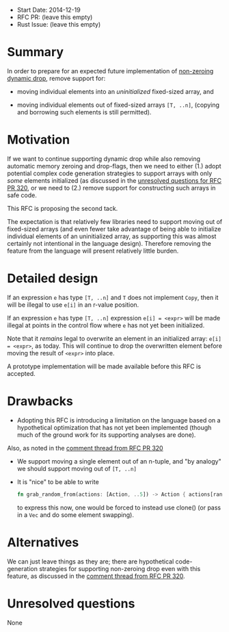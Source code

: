 - Start Date: 2014-12-19
- RFC PR: (leave this empty)
- Rust Issue: (leave this empty)

# Summary

In order to prepare for an expected future implementation of
[non-zeroing dynamic drop], remove support for:

* moving individual elements into an *uninitialized* fixed-sized array, and

* moving individual elements out of fixed-sized arrays `[T, ..n]`,
  (copying and borrowing such elements is still permitted).

[non-zeroing dynamic drop]: https://github.com/rust-lang/rfcs/pull/320

# Motivation

If we want to continue supporting dynamic drop while also removing
automatic memory zeroing and drop-flags, then we need to either (1.)
adopt potential complex code generation strategies to support arrays
with only *some* elements initialized (as discussed in the [unresolved
questions for RFC PR 320], or we need to (2.) remove support for
constructing such arrays in safe code.

[unresolved questions for RFC PR 320]: https://github.com/pnkfelix/rfcs/blob/6288739c584ee6830aa0f79f983c5e762269c562/active/0000-nonzeroing-dynamic-drop.md#how-to-handle-moves-out-of-arrayindex_expr

This RFC is proposing the second tack.

The expectation is that relatively few libraries need to support
moving out of fixed-sized arrays (and even fewer take advantage of
being able to initialize individual elements of an uninitialized
array, as supporting this was almost certainly not intentional in the
language design). Therefore removing the feature from the language
will present relatively little burden.

# Detailed design

If an expression `e` has type `[T, ..n]` and `T` does not implement
`Copy`, then it will be illegal to use `e[i]` in an r-value position.

If an expression `e` has type `[T, ..n]` expression `e[i] = <expr>`
will be made illegal at points in the control flow where `e` has not
yet been initialized.

Note that it *remains* legal to overwrite an element in an initialized
array: `e[i] = <expr>`, as today.  This will continue to drop the
overwritten element before moving the result of `<expr>` into place.

A prototype implementation will be made available before this RFC is
accepted.

# Drawbacks

* Adopting this RFC is introducing a limitation on the language based
  on a hypothetical optimization that has not yet been implemented
  (though much of the ground work for its supporting analyses are
  done).

Also, as noted in the [comment thread from RFC PR 320]

[comment thread from RFC PR 320]: https://github.com/rust-lang/rfcs/pull/320#issuecomment-59533551

* We support moving a single element out of an n-tuple, and "by
  analogy" we should support moving out of `[T, ..n]`

* It is "nice" to be able to write
  ```rust
  fn grab_random_from(actions: [Action, ..5]) -> Action { actions[rand_index()] }
  ```
  to express this now, one would be forced to instead use clone() (or
  pass in a `Vec` and do some element swapping).


# Alternatives

We can just leave things as they are; there are hypothetical
code-generation strategies for supporting non-zeroing drop even with
this feature, as discussed in the [comment thread from RFC PR 320].

# Unresolved questions

None


